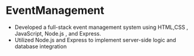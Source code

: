 # EventManagement
- Developed a full-stack event management system using HTML,CSS , JavaScript, Node.js , and Express.
- Utilized Node.js and Express to implement server-side logic and database integration
